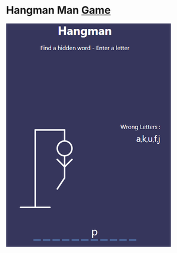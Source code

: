 # Hangman Man [Game](https://tudorbejinari.github.io/hangman/)
![image](https://github.com/tudorbejinari/hangman/blob/master/hangman.png)
